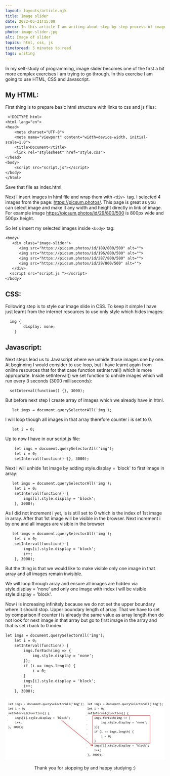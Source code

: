 ```yaml
---
layout: layouts/article.njk
title: Image slider
date: 2022-05-21T15:00
perex: In this article I am writing about step by step process of image slider creation
photo: image-slider.jpg
alt: Image of slider
topics: html, css, js
timetoread: 5 minutes to read
tags: writing
---
```


In my self-study of programming, image slider becomes one of the first a bit more complex exercises I am trying to go through.
In this exercise I am going to use HTML, CSS and Javascript.

## My HTML:

First thing is to prepare basic html structure with links to css and js files:

```
 <!DOCTYPE html>
<html lang="en">
<head>
    <meta charset="UTF-8">
    <meta name="viewport" content="width=device-width, initial-scale=1.0">
    <title>Document</title>
    <link rel="stylesheet" href="style.css">
</head>
<body>
    <script src="script.js"></script>
</body>
</html>
```

Save that file as index.html.

Next I insert images in html file and wrap them with `<div> `tag. I selected 4 images from the page: https://picsum.photos/. This page is great as you can select image and make it any width and height directly in link of image. For example image https://picsum.photos/id/29/800/500 is 800px wide and 500px height.

So let´s insert my selected images inside `<body>` tag:

```
<body>
   <div class="image-slider">
      <img src="https://picsum.photos/id/189/800/500" alt="">
      <img src="https://picsum.photos/id/196/800/500" alt="">
      <img src="https://picsum.photos/id/287/800/500" alt="">
      <img src="https://picsum.photos/id/29/800/500" alt="">
   </div>
  <script src="script.js "></script>
</body>
```

## CSS:

Following step is to style our image slide in CSS. To keep it simple I have just learnt from the internet resources to use only style which hides images:

```
  img {
        display: none;
    }

```

## Javascript:

Next steps lead us to Javascript where we unhide those images one by one. At beginning I would consider to use loop, but I have learnt again from online resources that for that case function setInterval() which is more appropriate. Inside setInterval() we set function to unhide images which will run every 3 seconds (3000 milliseconds):

```
  setInterval(function() {}, 3000);
```

But before next step I create array of images which we already have in html.

```
   let imgs = document.querySelectorAll('img');
```

I will loop though all images in that array therefore counter i is set to 0.

```
   let i = 0;
```

Up to now I have in our script.js file:

```
    let imgs = document.querySelectorAll('img');
    let i = 0;
    setInterval(function() {}, 3000);
```

Next I will unhide 1st image by adding style.display = 'block' to first image in array:

```
   let imgs = document.querySelectorAll('img');
    let i = 0;
    setInterval(function() {
        imgs[i].style.display = 'block';
    }, 3000);
```

As I did not increment i yet, is is still set to 0 which is the index of 1st image in array. After that 1st image will be visible in the browser.
Next increment i by one and all images are visible in the browser

```
   let imgs = document.querySelectorAll('img');
    let i = 0;
    setInterval(function() {
        imgs[i].style.display = 'block';
        i++;
    }, 3000);
```

But the thing is that we would like to make visible only one image in that array and all images remain invisible.

We will loop through array and ensure all images are hidden via style.display = 'none' and only one image with index i will be visible style.display = 'block'.

Now i is increasing infinitely because we do not set the upper boundary where it should stop. Upper boundary length of array. That we have to set by comparison if counter i is already the same value as array length then do not look for next image in that array but go to first image in the array and that is set i back to 0 index.

```
let imgs = document.querySelectorAll('img');
    let i = 0;
    setInterval(function() {
        imgs.forEach(img => {
            img.style.display = 'none';
        });
        if (i == imgs.length) {
            i = 0;
        }
        imgs[i].style.display = 'block';
        i++;
    }, 3000);
```

![Block of code](/images/blog/code-1.jpg)

<div style="text-align: center;">
Thank you for stopping by and happy studying :)
</div>

